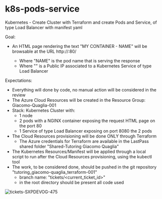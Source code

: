 # k8s-pods-service
Kubernetes - Create Cluster with Terraform and create Pods and Service, of type Load Balancer with manifest yaml 

Goal:
- An HTML page rendering the text "MY CONTAINER - NAME" will be browsable at the URL http://<IP>:80/
  - Where "NAME" is the pod name that is serving the response
  - Where "<IP>" is a Public IP associated to a Kubernetes Service of type Load Balancer

Expectations:
- Everything will done by code, no manual action will be considered in the review
- The Azure Cloud Resources will be created in the Resource Group: Giacomo-Quaglia-001
- Stack: Kubernetes Cluster with:
  - 1 node
  - 2 pods with a NGINX container exposing the request HTML page on the port 80
  - 1 Service of type Load Balancer exposing on port 8080 the 2 pods
- The Cloud Resources provisioning will be done ONLY through Terraform
  - The Azure credentials for Terraform are available in the LastPass shared folder "Shared-Tutoring Giacomo Quaglia"
- The Kubernetes Resources/Manifest will be applied through a local script to run after the Cloud Resources provisioning, using the kubectl tool
- The work, to be considered done, should be pushed in the git repository "tutoring_giacomo-quaglia_terraform-001"
  - branch name: "tickets/<current_ticket_id>"
  - in the root directory should be present all code used

![tickets-SXPDEVOG-475](https://github.com/giacomoquaglia11/k8s-pods-service/assets/153645847/40375934-42f4-4cb2-b245-111ce4108e2e)
